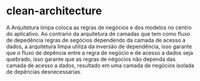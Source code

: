 # clean-architecture

A Arquitetura limpa coloca as regras de negócios e dos modelos no centro do aplicativo. Ao contrario da arquitetura de camadas que tem como fluxo de depedência regras de segócios dependendo da camada de acesso a dados, a arquitetura limpa utiliza da inversão de dependência, isso garante que o fluxo de depência entre a regra de negócio e de acesso a dados seja quebrado, isso garante que as regras de négocios não  dependa das camada de acesso a dados, resultado em uma  camada de negócios isolada de depências desnecessarias.
